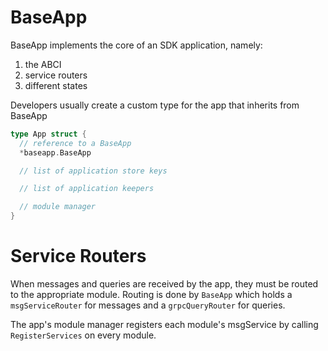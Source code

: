 # BaseApp
BaseApp implements the core of an SDK application, namely:
1. the ABCI
2. service routers
3. different states

Developers usually create a custom type for the app that inherits from BaseApp
```go
type App struct {
  // reference to a BaseApp
  *baseapp.BaseApp

  // list of application store keys

  // list of application keepers

  // module manager
}
```

# Service Routers
When messages and queries are received by the app, they must be routed to the appropriate module. Routing is done by `BaseApp` which holds a `msgServiceRouter` for messages and a `grpcQueryRouter` for queries.

The app's module manager registers each module's msgService by calling `RegisterServices` on every module. 

